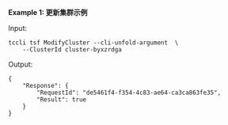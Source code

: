 **Example 1: 更新集群示例**



Input: 

```
tccli tsf ModifyCluster --cli-unfold-argument  \
    --ClusterId cluster-byxzrdga
```

Output: 
```
{
    "Response": {
        "RequestId": "de5461f4-f354-4c83-ae64-ca3ca863fe35",
        "Result": true
    }
}
```

